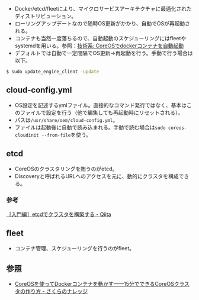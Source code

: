 * Docker/etcd/fleetにより、マイクロサービスアーキテクチャに最適化されたディストリビューション。
* ローリングアップデートなので随時OS更新がかかり、自動でOSが再起動される。
* コンテナも当然一度落ちるので、自動起動のスケジューリングにはfleetやsystemdを用いる。参照：[技術系: CoreOSでdockerコンテナを自動起動](http://automation-wb.blogspot.jp/2016/04/coreosdocker.html)
* デフォルトでは自動で一定間隔でOS更新→再起動を行う。手動で行う場合は以下。

```bash
$ sudo update_engine_client -update
```

cloud-config.yml
----

* OS設定を記述するymlファイル。直接的なコマンド発行ではなく、基本はこのファイルで設定を行う（他で編集しても再起動時にリセットされる）。
* パスは`/usr/share/oem/cloud-config.yml`。
* ファイルは起動後に自動で読み込まれる。手動で読む場合は`sudo coreos-cloudinit --from-file`を使う。

etcd
----

* CoreOSのクラスタリングを賄うのがetcd。
* Discoveryと呼ばれるURLへのアクセスを元に、動的にクラスタを構成できる。

### 参考

[［入門編］etcdでクラスタを構築する - Qiita](http://qiita.com/coreos/items/2e4ca397031d368832c4)

fleet
----

* コンテナ管理、スケジューリングを行うのがfleet。

参照
----

* [CoreOSを使ってDockerコンテナを動かす——15分でできるCoreOSクラスタの作り方 - さくらのナレッジ](http://knowledge.sakura.ad.jp/tech/3390/)
